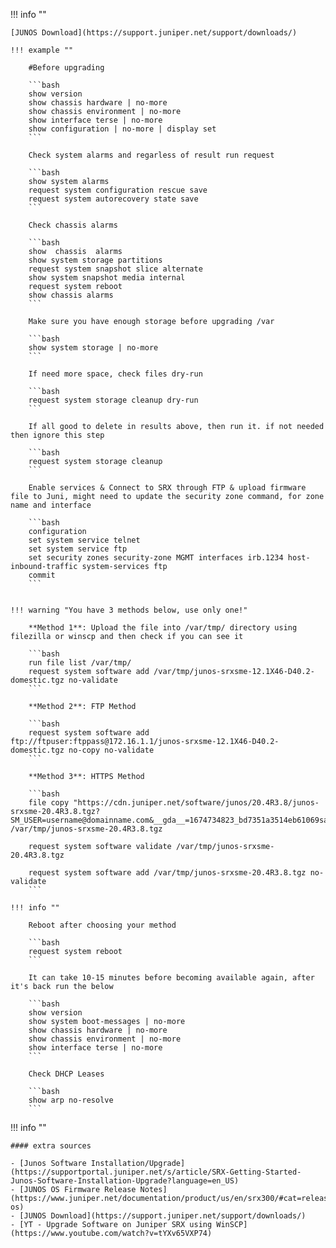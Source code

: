 !!! info ""
    
    [JUNOS Download](https://support.juniper.net/support/downloads/)
    
    !!! example ""
        
        #Before upgrading

        ```bash
        show version
        show chassis hardware | no-more
        show chassis environment | no-more
        show interface terse | no-more
        show configuration | no-more | display set
        ```
        
        Check system alarms and regarless of result run request
        
        ```bash
        show system alarms
        request system configuration rescue save
        request system autorecovery state save
        ```
        
        Check chassis alarms
        
        ```bash
        show  chassis  alarms
        show system storage partitions
        request system snapshot slice alternate
        show system snapshot media internal
        request system reboot
        show chassis alarms
        ```
        
        Make sure you have enough storage before upgrading /var
        
        ```bash
        show system storage | no-more
        ```
        
        If need more space, check files dry-run
        
        ```bash
        request system storage cleanup dry-run
        ```
        
        If all good to delete in results above, then run it. if not needed then ignore this step
        
        ```bash
        request system storage cleanup
        ```

        Enable services & Connect to SRX through FTP & upload firmware file to Juni, might need to update the security zone command, for zone name and interface

        ```bash
        configuration
        set system service telnet
        set system service ftp
        set security zones security-zone MGMT interfaces irb.1234 host-inbound-traffic system-services ftp
        commit
        ```
    

    !!! warning "You have 3 methods below, use only one!"
    
        **Method 1**: Upload the file into /var/tmp/ directory using filezilla or winscp and then check if you can see it
        
        ```bash
        run file list /var/tmp/
        request system software add /var/tmp/junos-srxsme-12.1X46-D40.2-domestic.tgz no-validate
        ```
        
        **Method 2**: FTP Method
        
        ```bash
        request system software add ftp://ftpuser:ftppass@172.16.1.1/junos-srxsme-12.1X46-D40.2-domestic.tgz no-copy no-validate
        ```
        
        **Method 3**: HTTPS Method
        
        ```bash
        file copy "https://cdn.juniper.net/software/junos/20.4R3.8/junos-srxsme-20.4R3.8.tgz?SM_USER=username@domainname.com&__gda__=1674734823_bd7351a3514eb61069sad8yoasd9" /var/tmp/junos-srxsme-20.4R3.8.tgz
        
        request system software validate /var/tmp/junos-srxsme-20.4R3.8.tgz
        
        request system software add /var/tmp/junos-srxsme-20.4R3.8.tgz no-validate
        ```

    !!! info ""
        
        Reboot after choosing your method
        
        ```bash
        request system reboot
        ```
        
        It can take 10-15 minutes before becoming available again, after it's back run the below
        
        ```bash
        show version
        show system boot-messages | no-more
        show chassis hardware | no-more
        show chassis environment | no-more
        show interface terse | no-more
        ```

        Check DHCP Leases
        
        ```bash
        show arp no-resolve
        ```

!!! info ""
    
    #### extra sources
    
    - [Junos Software Installation/Upgrade](https://supportportal.juniper.net/s/article/SRX-Getting-Started-Junos-Software-Installation-Upgrade?language=en_US)
    - [JUNOS OS Firmware Release Notes](https://www.juniper.net/documentation/product/us/en/srx300/#cat=release_notes&tab=release_20.4&sgroup=junos-os)
    - [JUNOS Download](https://support.juniper.net/support/downloads/)
    - [YT - Upgrade Software on Juniper SRX using WinSCP](https://www.youtube.com/watch?v=tYXv65VXP74)
